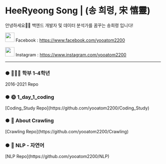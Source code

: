 # HeeRyeong Song | (송 희령, 宋 憘靈)
안녕하세요🙋🏻  백엔드 개발자 및 데이터 분석가를 꿈꾸는 송희령 입니다!


<image src = https://user-images.githubusercontent.com/64974480/107155416-9a180b80-69bb-11eb-8cf0-a3c2c8aca96b.png width = "30" height = "30"> Facebook : https://www.facebook.com/yooatom2200
  
<image src = https://upload.wikimedia.org/wikipedia/commons/a/a5/Instagram_icon.png width = "30" height = "30"> Instagram : https://www.instagram.com/yooatom2200
  
------  
<h3>● 🧑🏻‍🎓 학부 1-4학년</h3>
2016-2021 Repo

<h3>● 🌞 1_day_1_coding</h3>
[Coding_Study Repo](https://github.com/yooatom2200/Coding_Study)

<h3>● 🔎 About Crawling</h3>
[Crawling Repo](https://github.com/yooatom2200/Crawling)

<h3>● 📖 NLP - 자연어</h3>
[NLP Repo](https://github.com/yooatom2200/NLP)
